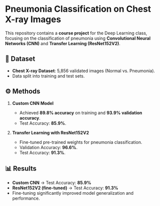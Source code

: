 # Pneumonia Classification on Chest X-ray Images  

This repository contains a **course project** for the Deep Learning class, focusing on the classification of pneumonia using **Convolutional Neural Networks (CNN)** and **Transfer Learning (ResNet152V2)**.  

## 📌 Dataset  
- **Chest X-ray Dataset**: 5,856 validated images (Normal vs. Pneumonia).  
- Data split into training and test sets.  

## ⚙️ Methods  
1. **Custom CNN Model**  
   - Achieved **89.8% accuracy** on training and **93.9% validation accuracy**.  
   - Test Accuracy: **85.9%**.  

2. **Transfer Learning with ResNet152V2**  
   - Fine-tuned pre-trained weights for pneumonia classification.  
   - Validation Accuracy: **96.6%**.  
   - Test Accuracy: **91.3%**.  

## 📊 Results  
- **Custom CNN** → Test Accuracy: **85.9%**  
- **ResNet152V2 (fine-tuned)** → Test Accuracy: **91.3%**  
- Fine-tuning significantly improved model generalization and performance.  
